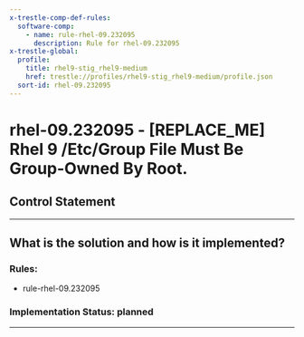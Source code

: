 ```yaml
---
x-trestle-comp-def-rules:
  software-comp:
    - name: rule-rhel-09.232095
      description: Rule for rhel-09.232095
x-trestle-global:
  profile:
    title: rhel9-stig_rhel9-medium
    href: trestle://profiles/rhel9-stig_rhel9-medium/profile.json
  sort-id: rhel-09.232095
---
```


# rhel-09.232095 - \[REPLACE_ME\] Rhel 9 /Etc/Group File Must Be Group-Owned By Root.

## Control Statement

______________________________________________________________________

## What is the solution and how is it implemented?

<!-- For implementation status enter one of: implemented, partial, planned, alternative, not-applicable -->

<!-- Note that the list of rules under ### Rules: is read-only and changes will not be captured after assembly to JSON -->

<!-- Add control implementation description here for control: rhel-09.232095 -->

### Rules:

  - rule-rhel-09.232095

### Implementation Status: planned

______________________________________________________________________
